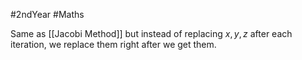 #2ndYear #Maths 

Same as [[Jacobi Method]] but instead of replacing $x,y,z$  after each iteration, we replace them right after we get them.